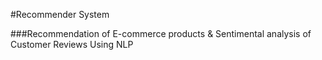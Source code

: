 #Recommender System

###Recommendation of E-commerce products & Sentimental analysis of Customer Reviews Using NLP